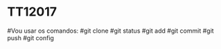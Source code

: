 # TT12017
#Vou usar os comandos:
#git clone
#git status
#git add
#git commit
#git push 
#git config
